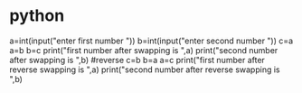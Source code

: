 # python
a=int(input("enter first number "))
b=int(input("enter second number "))
c=a
a=b
b=c
print("first number after swapping is ",a)
print("second number after swapping is ",b)
#reverse
c=b
b=a
a=c
print("first number after reverse swapping is ",a)
print("second number after reverse swapping is ",b)
